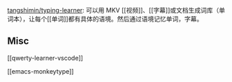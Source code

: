 


[tangshimin/typing-learner](https://github.com/tangshimin/typing-learner): 可以用 MKV [[视频]]、[[字幕]]或文档生成词库（单词本），让每个[[单词]]都有具体的语境。然后通过语境记忆单词，字幕。



## Misc

[[qwerty-learner-vscode]]


[[emacs-monkeytype]]



